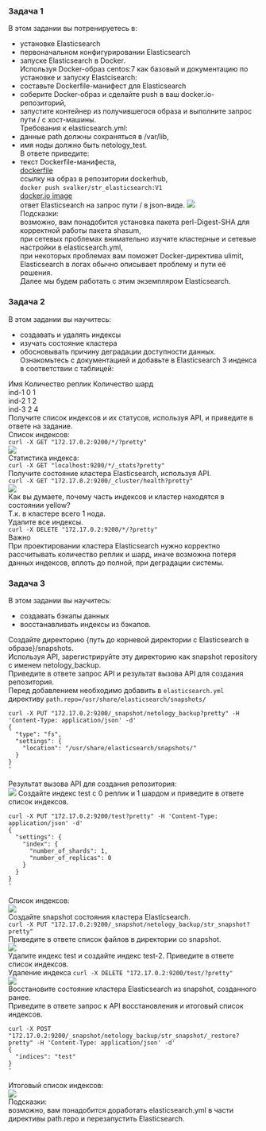 ### Задача 1
В этом задании вы потренируетесь в:    
* установке Elasticsearch  
* первоначальном конфигурировании Elasticsearch  
* запуске Elasticsearch в Docker.  
Используя Docker-образ centos:7 как базовый и документацию по установке и запуску Elastcisearch:  
* составьте Dockerfile-манифест для Elasticsearch  
* соберите Docker-образ и сделайте push в ваш docker.io-репозиторий,  
* запустите контейнер из получившегося образа и выполните запрос пути / c хост-машины.  
Требования к elasticsearch.yml:  
* данные path должны сохраняться в /var/lib,  
* имя ноды должно быть netology_test.  
В ответе приведите:  
* текст Dockerfile-манифеста,  
[dockerfile](https://github.com/Svalker1989/ElasticSearch_2/blob/main/dockerfile)  
ссылку на образ в репозитории dockerhub,  
`docker push svalker/str_elasticsearch:V1`  
[docker.io image](https://hub.docker.com/layers/svalker/str_elasticsearch/V1/images/sha256-d592a30f5faeef6dde1b42a20fa85a2666681552cf34f9cc174b2b5aec43863b?context=repo)  
ответ Elasticsearch на запрос пути / в json-виде.
![](https://github.com/Svalker1989/ElasticSearch_2/blob/main/Z1.PNG)  
Подсказки:  
возможно, вам понадобится установка пакета perl-Digest-SHA для корректной работы пакета shasum,  
при сетевых проблемах внимательно изучите кластерные и сетевые настройки в elasticsearch.yml,  
при некоторых проблемах вам поможет Docker-директива ulimit,  
Elasticsearch в логах обычно описывает проблему и пути её решения.  
Далее мы будем работать с этим экземпляром Elasticsearch.  
  
### Задача 2
В этом задании вы научитесь:  
* создавать и удалять индексы  
* изучать состояние кластера 
* обосновывать причину деградации доступности данных.  
Ознакомьтесь с документацией и добавьте в Elasticsearch 3 индекса в соответствии с таблицей:  
  
Имя	Количество реплик	Количество шард  
ind-1	0	1  
ind-2	1	2  
ind-3	2	4  
Получите список индексов и их статусов, используя API, и приведите в ответе на задание.  
Список индексов:  
`curl -X GET "172.17.0.2:9200/*/?pretty"`  
![](https://github.com/Svalker1989/ElasticSearch_2/blob/main/Z2_1.PNG)  
Статистика индекса:  
`curl -X GET "localhost:9200/*/_stats?pretty"`  
Получите состояние кластера Elasticsearch, используя API.  
`curl -X GET "172.17.0.2:9200/_cluster/health?pretty"`  
![](https://github.com/Svalker1989/ElasticSearch_2/blob/main/Z2_2.PNG)  
Как вы думаете, почему часть индексов и кластер находятся в состоянии yellow?  
Т.к. в кластере всего 1 нода.  
Удалите все индексы.  
`curl -X DELETE "172.17.0.2:9200/*/?pretty"`  
Важно  
При проектировании кластера Elasticsearch нужно корректно рассчитывать количество реплик и шард, иначе возможна потеря данных индексов, вплоть до полной, при деградации системы.  
  
### Задача 3
В этом задании вы научитесь:  
* создавать бэкапы данных  
* восстанавливать индексы из бэкапов.  
  
Создайте директорию {путь до корневой директории с Elasticsearch в образе}/snapshots.  
Используя API, зарегистрируйте эту директорию как snapshot repository c именем netology_backup.  
Приведите в ответе запрос API и результат вызова API для создания репозитория.  
Перед добавлением необходимо добавить в `elasticsearch.yml` директиву `path.repo=/usr/share/elasticsearch/snapshots/`  
  
```
curl -X PUT "172.17.0.2:9200/_snapshot/netology_backup?pretty" -H 'Content-Type: application/json' -d'
{
  "type": "fs",
  "settings": {
    "location": "/usr/share/elasticsearch/snapshots/"
  }
}
'
```
Результат вызова API для создания репозитория:  
![](https://github.com/Svalker1989/ElasticSearch_2/blob/main/Z3_1.PNG)
Создайте индекс test с 0 реплик и 1 шардом и приведите в ответе список индексов.
```
curl -X PUT "172.17.0.2:9200/test?pretty" -H 'Content-Type: application/json' -d'
{
  "settings": {
    "index": {
      "number_of_shards": 1,  
      "number_of_replicas": 0 
    }
  }
}
'
```
Список индексов:  
![](https://github.com/Svalker1989/ElasticSearch_2/blob/main/Z3_2.PNG)  
Создайте snapshot состояния кластера Elasticsearch.  
`curl -X PUT "172.17.0.2:9200/_snapshot/netology_backup/str_snapshot?pretty"`  
Приведите в ответе список файлов в директории со snapshot.  
![](https://github.com/Svalker1989/ElasticSearch_2/blob/main/Z3_3.PNG)  
Удалите индекс test и создайте индекс test-2. Приведите в ответе список индексов.  
Удаление индекса `curl -X DELETE "172.17.0.2:9200/test/?pretty"`  
![](https://github.com/Svalker1989/ElasticSearch_2/blob/main/Z3_4.PNG)  
Восстановите состояние кластера Elasticsearch из snapshot, созданного ранее.  
Приведите в ответе запрос к API восстановления и итоговый список индексов.  
```
curl -X POST "172.17.0.2:9200/_snapshot/netology_backup/str_snapshot/_restore?pretty" -H 'Content-Type: application/json' -d'
{
  "indices": "test"
}
'
```
Итоговый список индексов:  
![](https://github.com/Svalker1989/ElasticSearch_2/blob/main/Z3_5.PNG)  
Подсказки:  
возможно, вам понадобится доработать elasticsearch.yml в части директивы path.repo и перезапустить Elasticsearch.
